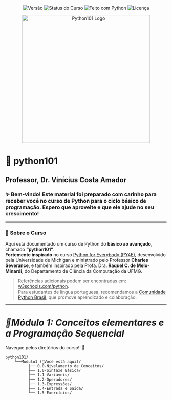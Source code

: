<p align="center">
  <img src="https://img.shields.io/badge/versão-1.0-blue" alt="Versão">
  <img src="https://img.shields.io/badge/status-em%20desenvolvimento-yellow" alt="Status do Curso">
  <img src="https://img.shields.io/badge/feito%20com-Python%203.x-blue?logo=python&logoColor=white" alt="Feito com Python">
  <img src="https://img.shields.io/badge/licença-MIT-green" alt="Licença">
</p>
<p align="center">
  <img src="assets/banner_python101.png" width="400" alt="Python101 Logo">
</p>

# 🐍 python101
## Professor, Dr. Vinícius Costa Amador 
### ✨ Bem-vindo! Este material foi preparado com carinho para receber você no curso de Python para o ciclo básico de programação. Espero que aproveite e que ele ajude no seu crescimento! 
---
### 📍 Sobre o Curso
Aqui está documentado um curso de Python do **básico ao avançado**, chamado **“python101”**.  
**Fortemente inspirado** no curso [Python for Everybody (PY4E)](https://www.py4e.com/), desenvolvido pela Universidade de Michigan e ministrado pelo Professor **Charles Severance**, e também inspirado pela Profa. Dra. **Raquel C. de Melo-Minardi**, do Departamento de Ciência da Computação da UFMG.  

> Referências adicionais podem ser encontradas em: [w3schools.com/python](https://www.w3schools.com/python/default.asp).  
Para estudantes de língua portuguesa, recomendamos a [Comunidade Python Brasil](https://python.org.br/), que promove aprendizado e colaboração.
---
# *📘Módulo 1: Conceitos elementares e a Programação Sequencial*
Navegue pelos diretórios do curso!! 📍
```
python101/
    └──Módulo1 (📍Você está aqui)/
          ├── 0.0-Nivelamento de Conceitos/
          ├── 1.0-Sintaxe Básica/
          ├── 1.1-Variáveis/
          ├── 1.2-Operadores/
          ├── 1.3-Expressões/
          ├── 1.4-Entrada e Saída/
          └── 1.5-Exercícios/

```